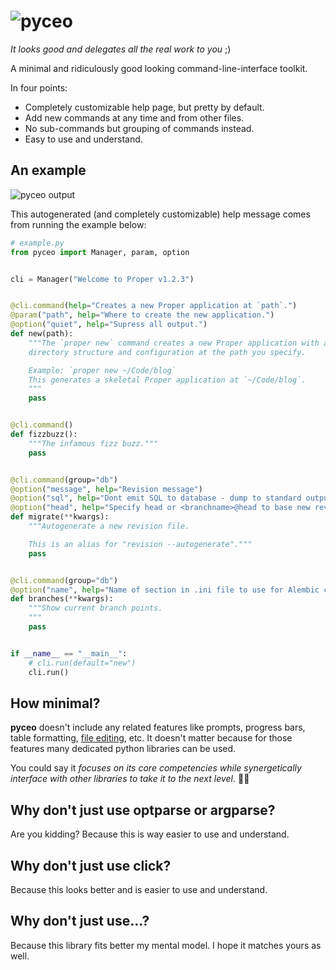 # ![pyceo](https://github.com/jpscaletti/pyceo/raw/master/pyceo.png)

*It looks good and delegates all the real work to you* ;)

A minimal and ridiculously good looking command-line-interface toolkit.

In four points:

- Completely customizable help page, but pretty by default.
- Add new commands at any time and from other files.
- No sub-commands but grouping of commands instead.
- Easy to use and understand.


## An example

![pyceo output](https://github.com/jpscaletti/pyceo/raw/master/output.png)

This autogenerated (and completely customizable) help message comes from running
the example below:

```python
# example.py
from pyceo import Manager, param, option


cli = Manager("Welcome to Proper v1.2.3")


@cli.command(help="Creates a new Proper application at `path`.")
@param("path", help="Where to create the new application.")
@option("quiet", help="Supress all output.")
def new(path):
    """The `proper new` command creates a new Proper application with a default
    directory structure and configuration at the path you specify.

    Example: `proper new ~/Code/blog`
    This generates a skeletal Proper application at `~/Code/blog`.
    """
    pass


@cli.command()
def fizzbuzz():
    """The infamous fizz buzz."""
    pass


@cli.command(group="db")
@option("message", help="Revision message")
@option("sql", help="Dont emit SQL to database - dump to standard output instead")
@option("head", help="Specify head or <branchname>@head to base new revision on")
def migrate(**kwargs):
    """Autogenerate a new revision file.

    This is an alias for "revision --autogenerate"."""
    pass


@cli.command(group="db")
@option("name", help="Name of section in .ini file to use for Alembic config")
def branches(**kwargs):
    """Show current branch points.
    """
    pass


if __name__ == "__main__":
    # cli.run(default="new")
    cli.run()
```


## How minimal?

**pyceo** doesn't include any related features like prompts, progress bars, table formatting, [file editing](https://pypi.org/project/text-editor/), etc. It doesn't matter because for those features many dedicated python libraries can be used.

You could say it *focuses on its core competencies while synergetically interface with other libraries to take it to the next level*. 💪🚀


## Why don't just use optparse or argparse?

Are you kidding? Because this is way easier to use and understand.


## Why don't just use click?

Because this looks better and is easier to use and understand.


## Why don't just use...?

Because this library fits better my mental model. I hope it matches yours as well.
